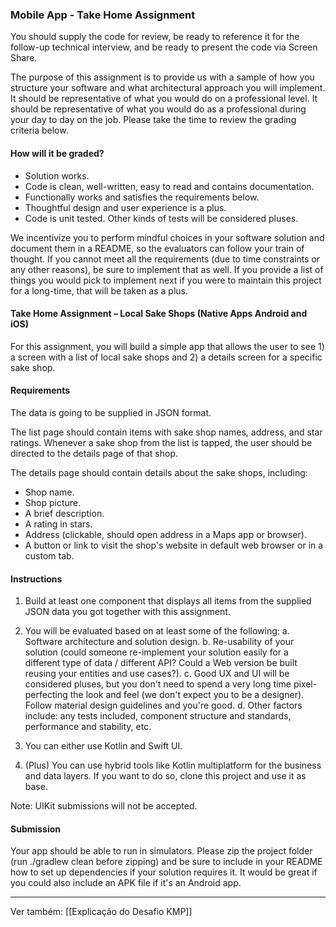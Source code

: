 ### Mobile App - Take Home Assignment

You should supply the code for review, be ready to reference it for the follow-up technical interview, and be ready to present the code via Screen Share.

The purpose of this assignment is to provide us with a sample of how you structure your software and what architectural approach you will implement. It should be representative of what you would do on a professional level. It should be representative of what you would do as a professional during your day to day on the job. Please take the time to review the grading criteria below.

#### How will it be graded?
- Solution works.
- Code is clean, well-written, easy to read and contains documentation.
- Functionally works and satisfies the requirements below.
- Thoughtful design and user experience is a plus.
- Code is unit tested. Other kinds of tests will be considered pluses.

We incentivize you to perform mindful choices in your software solution and document them in a README, so the evaluators can follow your train of thought. If you cannot meet all the requirements (due to time constraints or any other reasons), be sure to implement that as well. If you provide a list of things you would pick to implement next if you were to maintain this project for a long-time, that will be taken as a plus.

#### Take Home Assignment – Local Sake Shops (Native Apps Android and iOS)

For this assignment, you will build a simple app that allows the user to see 1) a screen with a list of local sake shops and 2) a details screen for a specific sake shop.

#### Requirements
The data is going to be supplied in JSON format.

The list page should contain items with sake shop names, address, and star ratings. Whenever a sake shop from the list is tapped, the user should be directed to the details page of that shop.

The details page should contain details about the sake shops, including:
- Shop name.
- Shop picture.
- A brief description.
- A rating in stars.
- Address (clickable, should open address in a Maps app or browser).
- A button or link to visit the shop's website in default web browser or in a custom tab.

#### Instructions
1. Build at least one component that displays all items from the supplied JSON data you got together with this assignment.

2. You will be evaluated based on at least some of the following:
   a. Software architecture and solution design.
   b. Re-usability of your solution (could someone re-implement your solution easily for a different type of data / different API? Could a Web version be built reusing your entities and use cases?).
   c. Good UX and UI will be considered pluses, but you don't need to spend a very long time pixel-perfecting the look and feel (we don't expect you to be a designer). Follow material design guidelines and you're good.
   d. Other factors include: any tests included, component structure and standards, performance and stability, etc.

3. You can either use Kotlin and Swift UI.

4. (Plus) You can use hybrid tools like Kotlin multiplatform for the business and data layers. If you want to do so, clone this project and use it as base.

Note: UIKit submissions will not be accepted.

#### Submission
Your app should be able to run in simulators. Please zip the project folder (run ./gradlew clean before zipping) and be sure to include in your README how to set up dependencies if your solution requires it. It would be great if you could also include an APK file if it's an Android app.

---

Ver também: [[Explicação do Desafio KMP]]
